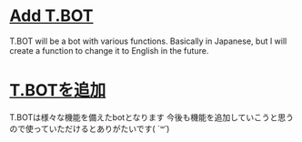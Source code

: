 # [Add T.BOT](https://discord.com/api/oauth2/authorize?client_id=1013533769485000816&permissions=8&scope=bot%20applications.commands)
T.BOT will be a bot with various functions.
Basically in Japanese, but I will create a function to change it to English in the future.
# [T.BOTを追加](https://discord.com/api/oauth2/authorize?client_id=1013533769485000816&permissions=8&scope=bot%20applications.commands)
T.BOTは様々な機能を備えたbotとなります
今後も機能を追加していこうと思うので使っていただけるとありがたいです( *´꒳`*)
